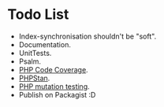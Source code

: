 # Todo List

- Index-synchronisation shouldn't be "soft".
- Documentation.
- UnitTests.
- Psalm.
- [PHP Code Coverage](https://github.com/sebastianbergmann/php-code-coverage).
- [PHPStan](https://github.com/phpstan/phpstan).
- [PHP mutation testing](https://infection.github.io/).
- Publish on Packagist :D
